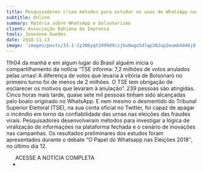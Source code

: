 ```yaml
---
title: Pesquisadores criam métodos para estudar os usos do WhatsApp nas eleições 2018
subtitle: Online
summary: Matéria sobre WhatsApp e bolsonarismo
client: Associação Bahiana de Imprensa
tools: Joseanne Guedes
date: 2018-11-13
image: 'images/posts/33-1-1y306yqt2999d9czjbu0wgu5dlqp382up2eumb4d4bj8.png'
---
```


11h04 da manhã e em algum lugar do Brasil alguém inicia o compartilhamento da notícia “TSE informa: 7,2 milhões de votos anulados pelas urnas! A diferença de votos que levaria à vitória de Bolsonaro no primeiro turno foi de menos de 2 milhões. O TSE tem obrigação de esclarecer os motivos que levaram à anulação”. 239 pessoas são atingidas. Cinco horas mais tarde, quase sete mil pessoas tinham sido alcançadas pelo boato originado no WhatsApp. E nem mesmo o desmentido do Tribunal Superior Eleitoral (TSE), na sua conta oficial no Twitter, foi capaz de apagar o incêndio em torno da confiabilidade das urnas nas eleições das fraudes virais. Pesquisadores desenvolveram métodos para investigar a lógica de viralização de informações na plataforma fechada e o cenário de inovações nas campanhas. Os resultados preliminares dos estudos foram apresentados durante o debate “O Papel do Whatsapp nas Eleições 2018″, no último dia 12.

<div class="post__share"><ul class="share__list list-reset">ACESSE A NOTÍCIA COMPLETA<li class="share__item" style="margin-left: 10px"><a class="share__link share__facebook" style="background: #fa5657" href="https://abi-bahia.org.br/pesquisadores-criam-metodos-para-estudar-os-usos-do-whatsapp-nas-eleicoes-2018/" title="Link" rel="nofollow"><i class="fa-solid fa-link"></i></a></li></ul></div>
<!-- <div class="gallery-box"><div class="gallery"><img src="/clipping/images/example-1.jpg" loading="lazy" alt="Project"><img src="/clipping/images/example-2.jpg" loading="lazy" alt="Project"></div><em>Gallery / <a href="https://www.freepik.com/" target="_blank">Freepic</a></em></div> -->